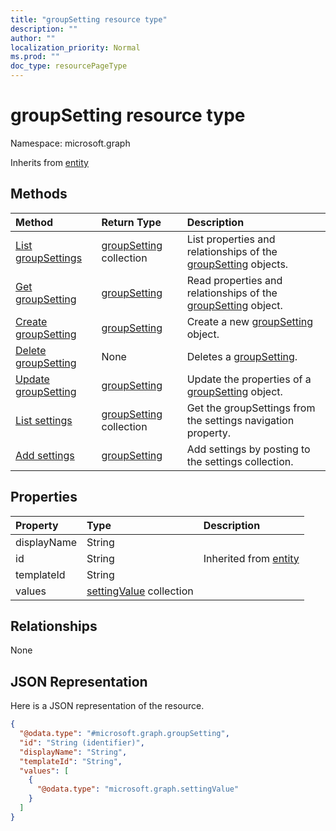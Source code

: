 ```yaml
---
title: "groupSetting resource type"
description: ""
author: ""
localization_priority: Normal
ms.prod: ""
doc_type: resourcePageType
---
```


# groupSetting resource type


Namespace: microsoft.graph




Inherits from [entity](../resources/entity.md)

## Methods
|Method|Return Type|Description|
|:---|:---|:---|
|[List groupSettings](../api/groupsetting-list.md)|[groupSetting](../resources/groupsetting.md) collection|List properties and relationships of the [groupSetting](../resources/groupsetting.md) objects.|
|[Get groupSetting](../api/groupsetting-get.md)|[groupSetting](../resources/groupsetting.md)|Read properties and relationships of the [groupSetting](../resources/groupsetting.md) object.|
|[Create groupSetting](../api/groupsetting-post-groupsettings.md)|[groupSetting](../resources/groupsetting.md)|Create a new [groupSetting](../resources/groupsetting.md) object.|
|[Delete groupSetting](../api/groupsetting-delete.md)|None|Deletes a [groupSetting](../resources/groupsetting.md).|
|[Update groupSetting](../api/groupsetting-update.md)|[groupSetting](../resources/groupsetting.md)|Update the properties of a [groupSetting](../resources/groupsetting.md) object.|
|[List settings](../api/group-list-settings.md)|[groupSetting](../resources/groupsetting.md) collection|Get the groupSettings from the settings navigation property.|
|[Add settings](../api/group-post-settings.md)|[groupSetting](../resources/groupsetting.md)|Add settings by posting to the settings collection.|

## Properties
|Property|Type|Description|
|:---|:---|:---|
|displayName|String||
|id|String| Inherited from [entity](../resources/entity.md)|
|templateId|String||
|values|[settingValue](../resources/settingvalue.md) collection||

## Relationships
None

## JSON Representation
Here is a JSON representation of the resource.
<!-- {
  "blockType": "resource",
  "keyProperty": "id",
  "@odata.type": "microsoft.graph.groupSetting",
  "baseType": "microsoft.graph.entity",
  "openType": true
}
-->
``` json
{
  "@odata.type": "#microsoft.graph.groupSetting",
  "id": "String (identifier)",
  "displayName": "String",
  "templateId": "String",
  "values": [
    {
      "@odata.type": "microsoft.graph.settingValue"
    }
  ]
}
```

